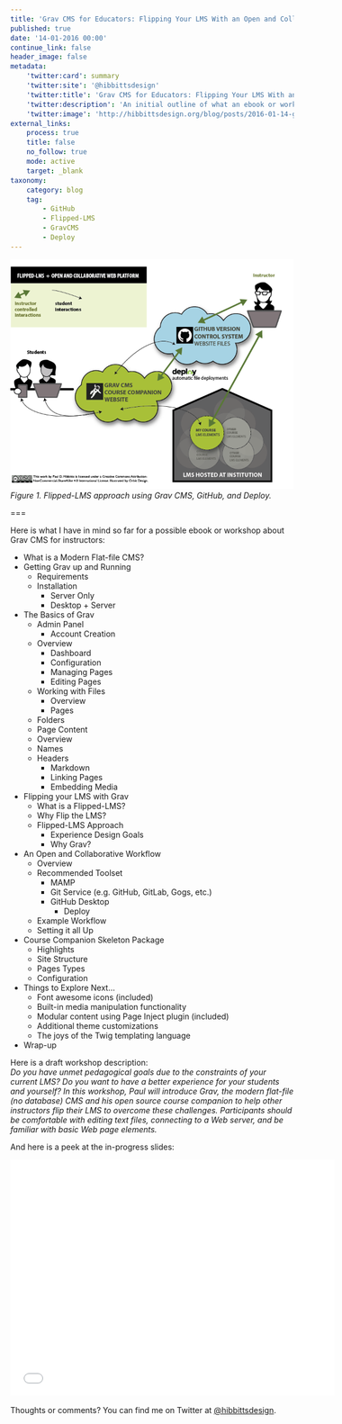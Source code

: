 ```yaml
---
title: 'Grav CMS for Educators: Flipping Your LMS With an Open and Collaborative Web Platform'
published: true
date: '14-01-2016 00:00'
continue_link: false
header_image: false
metadata:
    'twitter:card': summary
    'twitter:site': '@hibbittsdesign'
    'twitter:title': 'Grav CMS for Educators: Flipping Your LMS With an Open and Collaborative Web Platform'
    'twitter:description': 'An initial outline of what an ebook or workshop about Grav CMS for instructors might look like.'
    'twitter:image': 'http://hibbittsdesign.org/blog/posts/2016-01-14-grav-cms-for-educators-outline/flipped-lms-grav-github-deploy-2.png'
external_links:
    process: true
    title: false
    no_follow: true
    mode: active
    target: _blank
taxonomy:
    category: blog
    tag:
        - GitHub
        - Flipped-LMS
        - GravCMS
        - Deploy
---
```


![Flipped-LMS approach using Grav, GitHub, and Deploy](flipped-lms-grav-github-deploy-2.png)    
_Figure 1. Flipped-LMS approach using Grav CMS, GitHub, and Deploy._

===

Here is what I have in mind so far for a possible ebook or workshop about Grav CMS for instructors:

* What is a Modern Flat-file CMS?
* Getting Grav up and Running
	* Requirements
	* Installation
		* Server Only
		* Desktop + Server
* The Basics of Grav
	* Admin Panel
		* Account Creation
    * Overview
		* Dashboard
		* Configuration
		* Managing Pages
		* Editing Pages
	* Working with Files
		* Overview
		* Pages
    * Folders
	* Page Content
    * Overview
    * Names
    * Headers
		* Markdown
		* Linking Pages
		* Embedding Media
* Flipping your LMS with Grav
	* What is a Flipped-LMS?
  * Why Flip the LMS?
  * Flipped-LMS Approach
	* Experience Design Goals
	* Why Grav?
* An Open and Collaborative Workflow
	* Overview
	* Recommended Toolset
    	* MAMP
    	* Git Service (e.g. GitHub, GitLab, Gogs, etc.)
      * GitHub Desktop
    	* Deploy
	* Example Workflow
	* Setting it all Up
* Course Companion Skeleton Package
	* Highlights
	* Site Structure
	* Pages Types
  * Configuration
* Things to Explore Next...
	* Font awesome icons (included)
	* Built-in media manipulation functionality
	* Modular content using  Page Inject  plugin (included)
	* Additional theme customizations
	* The joys of the Twig templating language
* Wrap-up

Here is a draft workshop description:  
_Do you have unmet pedagogical goals due to the constraints of your current LMS? Do you want to have a better experience for your students and yourself? In this workshop, Paul will introduce Grav, the modern flat-file (no database) CMS and his open source course companion to help other instructors flip their LMS to overcome these challenges. Participants should be comfortable with editing text files, connecting to a Web server, and be familiar with basic Web page elements._

And here is a peek at the in-progress slides:
<div class="video-responsive video-responsive-4-3"><iframe src="//slides.com/paulhibbitts/grav-cms-for-educators/embed" width="576" height="420" scrolling="no" frameborder="0" webkitallowfullscreen mozallowfullscreen allowfullscreen></iframe></div>

Thoughts or comments? You can find me on Twitter at [@hibbittsdesign](https://twitter.com/hibbittsdesign).
